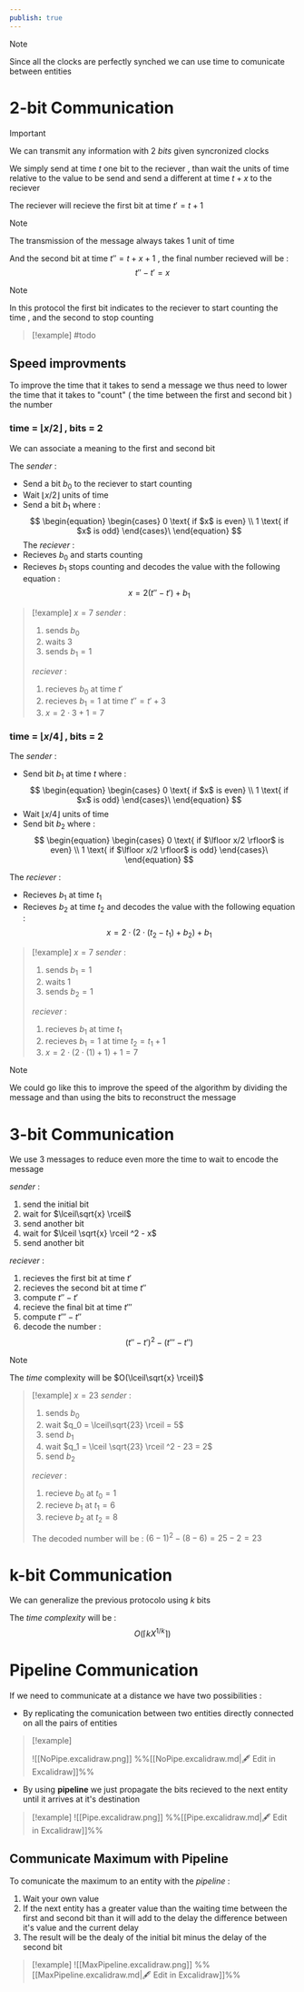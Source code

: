 ```yaml
---
publish: true
---
```

>[!note] 
>Since all the clocks are perfectly synched we can use time to comunicate between entities
# 2-bit Communication

>[!important] 
>We can transmit any information with $2$ *bits* given syncronized clocks

We simply send at time $t$ one bit to the reciever , than wait the units of time relative to the value to be send and send a different at time $t+x$ to the reciever 

The reciever will recieve the first bit at time $t' = t+1$ 
>[!note] 
>The transmission of the message always takes $1$ unit of time 

And the second bit at time $t'' = t+x+1$ , the final number recieved will be : 
$$t''-t' = x$$
>[!note] 
>In this protocol the first bit indicates to the reciever to start counting the time , and the second to stop counting

>[!example]
>#todo
>

## Speed improvments 

To improve the time that it takes to send a message we thus need to lower the time that it takes to "count" ( the time between the first and second bit ) the number

### time = $\lfloor x/2 \rfloor$ , bits = 2

We can associate a meaning to the first and second bit 

The *sender* :
+ Send a bit $b_0$ to the reciever to start counting
+ Wait $\lfloor x/2 \rfloor$ units of time 
+ Send a bit $b_1$ where :
$$
\begin{equation}
    \begin{cases}
      0 \text{ if $x$ is even} \\
      1 \text{ if $x$ is odd}
    \end{cases}\
\end{equation}
$$
The *reciever* :
+ Recieves $b_0$ and starts counting
+ Recieves $b_1$ stops counting and decodes the value with the following equation : $$x = 2 (t'' - t')+b_1$$
>[!example] 
>$x = 7$ 
>*sender* :
>1. sends $b_0$
>2. waits $3$
>3. sends $b_1 = 1$ 
>
>*reciever* :
>
>
>1. recieves $b_0$ at time $t'$
>2. recieves $b_1=1$ at time $t'' = t'+3$
>3. $x=2\cdot 3 +1 = 7$

### time = $\lfloor x/4 \rfloor$ , bits = 2

The *sender* : 
+ Send bit $b_1$ at time $t$ where :
$$
\begin{equation}
    \begin{cases}
      0 \text{ if $x$ is even} \\
      1 \text{ if $x$ is odd}
    \end{cases}\
\end{equation}
$$
+ Wait $\lfloor x/4 \rfloor$ units of time 
+ Send bit $b_2$ where :
$$
\begin{equation}
    \begin{cases}
      0 \text{ if $\lfloor x/2 \rfloor$ is even} \\
      1 \text{ if $\lfloor x/2 \rfloor$ is odd}
    \end{cases}\
\end{equation}
$$

The *reciever* :
+ Recieves $b_1$ at time $t_1$
+ Recieves $b_2$ at time $t_2$ and decodes the value with the following equation : $$x = 2 \cdot(2\cdot (t_2 - t_1) + b_2) + b_1$$
>[!example] 
>$x = 7$ 
>*sender* :
>1. sends $b_1=1$
>2. waits $1$
>3. sends $b_2 = 1$ 
>
>*reciever* :
>
>
>1. recieves $b_1$ at time $t_1$
>2. recieves $b_1=1$ at time $t_2 = t_1+1$
>3. $x=2\cdot (2\cdot (1) +1)+1 = 7$

>[!note] 
>We could go like this to improve the speed of the algorithm by dividing the message and than using the bits to reconstruct the message

# 3-bit Communication

We use 3 messages to reduce even more the time to wait to encode the message 

*sender* : 
1. send the initial bit
2. wait for $\lceil\sqrt{x} \rceil$ 
3. send another bit
4. wait for $\lceil \sqrt{x} \rceil ^2 - x$ 
5. send another bit

*reciever* : 
1. recieves the first bit at time $t'$
2. recieves the second bit at time $t''$ 
3. compute $t''-t'$
4. recieve the final bit at time $t'''$
5. compute $t'''-t''$ 
6. decode the number : $$(t'' -t')^2-(t'''-t'')$$
>[!note] 
>The *time* complexity will be $O(\lceil\sqrt{x} \rceil)$

>[!example] 
>$x=23$
>*sender* : 
>1. sends $b_0$
>2. wait $q_0 = \lceil\sqrt{23} \rceil = 5$
>3. send $b_1$
>4. wait $q_1 = \lceil \sqrt{23} \rceil ^2 - 23 = 2$
>5. send $b_2$ 
>
>*reciever* : 
>
>
>1. recieve $b_0$ at $t_0 = 1$
>2. recieve $b_1$ at $t_1 = 6$
>3. recieve $b_2$ at $t_2 = 8$
>
>The decoded number will be : $(6-1)^2 - (8-6) = 25 -2 = 23$

# k-bit Communication

We can generalize the previous protocolo using $k$ bits 

The *time complexity* will be : $$O(\lceil k X^{1/k}\rceil)$$
# Pipeline Communication

If we need to communicate at a distance we have two possibilities : 
+ By replicating the comunication between two entities directly connected on all the pairs of entities 
>[!example] 
>
>![[NoPipe.excalidraw.png]]
>%%[[NoPipe.excalidraw.md|🖋 Edit in Excalidraw]]%%
+ By using **pipeline** we just propagate the bits recieved to the next entity until it arrives at it's destination 

>[!example] 
>![[Pipe.excalidraw.png]]
>%%[[Pipe.excalidraw.md|🖋 Edit in Excalidraw]]%%

## Communicate Maximum with Pipeline

To comunicate the maximum to an entity with the *pipeline* :
1. Wait your own value 
2. If the next entity has a greater value than the waiting time between the first and second bit than it will add to the delay the difference between it's value and the current delay 
3. The result will be the dealy of the initial bit minus the delay of the second bit 

>[!example] 
>![[MaxPipeline.excalidraw.png]]
>%%[[MaxPipeline.excalidraw.md|🖋 Edit in Excalidraw]]%%

